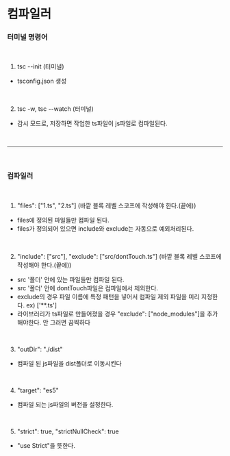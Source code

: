 # 컴파일러

### 터미널 명령어

<br>

1. tsc --init (터미널)

- tsconfig.json 생성

<br>

2. tsc -w, tsc --watch (터미널)

- 감시 모드로, 저장하면 작업한 ts파일이 js파일로 컴파일된다.

<br>
<hr>

<br>

### 컴파일러

<br>

1. "files": ["1.ts", "2.ts"] (바깥 블록 레벨 스코프에 작성해야 한다.(끝에))

- files에 정의된 파일들만 컴파일 된다.
- files가 정의되어 있으면 include와 exclude는 자동으로 예외처리된다.

<br>

2. "include": ["src"], "exclude": ["src/dontTouch.ts"] (바깥 블록 레벨 스코프에 작성해야 한다.(끝에))

- src '폴더' 안에 있는 파일들만 컴파일 된다.
- src '폴더' 안에 dontTouch파일은 컴파일에서 제외한다.
- exclude의 경우 파일 이름에 특정 패턴을 넣어서 컴파일 제외 파일을 미리 지정한다. ex) ['**.ts']
- 라이브러리가 ts파일로 만들어졌을 경우 "exclude": ["node_modules"]을 추가 해야한다. 안 그러면 끔찍하다

<br>

3. "outDir": "./dist"

- 컴파일 된 js파일을 dist폴더로 이동시킨다

<br>

4. "target": "es5"

- 컴파일 되는 js파일의 버전을 설정한다.

<br>

5. "strict": true, "strictNullCheck": true

- "use Strict"을 뜻한다.
